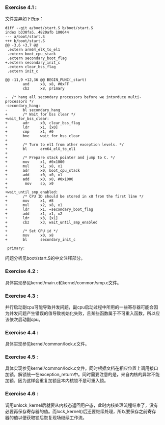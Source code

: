 ### Exercise 4.1 :

文件差异如下所示：

```
diff --git a/boot/start.S b/boot/start.S
index b330fa5..4820afb 100644
--- a/boot/start.S
+++ b/boot/start.S
@@ -3,6 +3,7 @@
 .extern arm64_elX_to_el1
 .extern boot_cpu_stack
 .extern secondary_boot_flag
+.extern secondary_init_c
 .extern clear_bss_flag
 .extern init_c
 
@@ -11,9 +12,36 @@ BEGIN_FUNC(_start)
        and     x8, x8, #0xFF
        cbz     x8, primary
 
-  /* hang all secondary processors before we intorduce multi-processors */
-secondary_hang:
-       bl secondary_hang
+       /* Wait for bss clear */
+wait_for_bss_clear:
+       adr     x0, clear_bss_flag
+       ldr     x1, [x0]
+       cmp     x1, #0
+       bne     wait_for_bss_clear
+
+       /* Turn to el1 from other exception levels. */
+       bl      arm64_elX_to_el1
+
+       /* Prepare stack pointer and jump to C. */
+       mov     x1, #0x1000
+       mul     x1, x8, x1
+       adr     x0, boot_cpu_stack
+       add     x0, x0, x1
+       add     x0, x0, #0x1000
+        mov    sp, x0
+
+wait_until_smp_enabled:
+       /* CPU ID should be stored in x8 from the first line */
+       mov     x1, #8
+       mul     x2, x8, x1
+       ldr     x1, =secondary_boot_flag
+       add     x1, x1, x2
+       ldr     x3, [x1]
+       cbz     x3, wait_until_smp_enabled
+
+       /* Set CPU id */
+       mov     x0, x8
+       bl      secondary_init_c
 
 primary:
```

问题分析见boot/start.S的中文注释部分。

### Exercise 4.2 :

具体实现参见kernel/main.c和kernel/common/smp.c文件。

### Exercise 4.3 :

并行启动副cpu可能导致并发问题，副cpu启动过程中所用的一些寄存器可能会因为并发问题产生错误的值导致初始化失败，且某些函数属于不可重入函数，所以应该依次启动副cpu。

### Exercise 4.4 :

具体实现参见kernel/common/lock.c文件。

### Exercise 4.5 :

具体实现参见kernel/common/lock.c文件。同时根据文档在相应位置上调用接口加锁，解锁统一在exception_return中。同时需要注意的是，来自内核的异常不能加锁，因为这样会重复加锁且本内核锁不是可重入锁。

### Exercise 4.6 :

调用unlock_kernel后就要从内核态返回用户态，此时内核处理流程结束了，没有必要再保存寄存器的值。而lock_kernel()后还要继续处理，所以要保存之前寄存器的值以便获取锁后恢复现场继续工作流。



